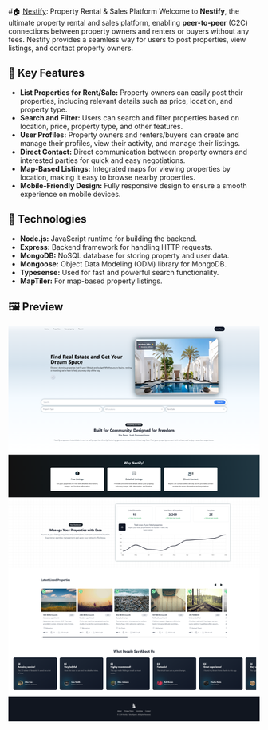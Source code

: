 #🏠 [Nestify](https://nestify.up.railway.app/): Property Rental & Sales Platform
Welcome to **Nestify**, the ultimate property rental and sales platform, enabling **peer-to-peer** (C2C) connections between property owners and renters or buyers without any fees. Nestify provides a seamless way for users to post properties, view listings, and contact property owners.

## 🌟 Key Features

- **List Properties for Rent/Sale:** Property owners can easily post their properties, including relevant details such as price, location, and property type.
- **Search and Filter:** Users can search and filter properties based on location, price, property type, and other features.
- **User Profiles:** Property owners and renters/buyers can create and manage their profiles, view their activity, and manage their listings.
- **Direct Contact:** Direct communication between property owners and interested parties for quick and easy negotiations.
- **Map-Based Listings:** Integrated maps for viewing properties by location, making it easy to browse nearby properties.
- **Mobile-Friendly Design:** Fully responsive design to ensure a smooth experience on mobile devices.

## 🔧 Technologies

- **Node.js:** JavaScript runtime for building the backend.
- **Express:** Backend framework for handling HTTP requests.
- **MongoDB:** NoSQL database for storing property and user data.
- **Mongoose:** Object Data Modeling (ODM) library for MongoDB.
- **Typesense:** Used for fast and powerful search functionality.
- **MapTiler:** For map-based property listings.


## 🖼️ Preview
![Landing Image](./landingPhoto.jpg)
